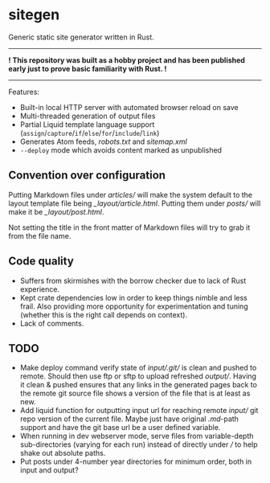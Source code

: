 # sitegen

Generic static site generator written in Rust.

---

**! This repository was built as a hobby project and has been published early just to prove basic familiarity with Rust. !**

---

Features:

- Built-in local HTTP server with automated browser reload on save
- Multi-threaded generation of output files 
- Partial Liquid template language support (`assign`/`capture`/`if`/`else`/`for`/`include`/`link`)
- Generates Atom feeds, _robots.txt_ and _sitemap.xml_
- `--deploy` mode which avoids content marked as unpublished

## Convention over configuration

Putting Markdown files under _articles/_ will make the system default to the layout template file being _\_layout/article.html_. Putting them under _posts/_ will make it be _\_layout/post.html_.

Not setting the title in the front matter of Markdown files will try to grab it from the file name.

## Code quality

- Suffers from skirmishes with the borrow checker due to lack of Rust experience.
- Kept crate dependencies low in order to keep things nimble and less frail. Also providing more opportunity for experimentation and tuning (whether this is the right call depends on context).
- Lack of comments.

## TODO

- Make deploy command verify state of _input/.git/_ is clean and pushed to remote. Should then use ftp or sftp to upload refreshed _output/_. Having it clean & pushed ensures that any links in the generated pages back to the remote git source file shows a version of the file that is at least as new.
- Add liquid function for outputting input url for reaching remote _input/_ git repo version of the current file. Maybe just have original _.md_-path support and have the git base url be a user defined variable.
- When running in dev webserver mode, serve files from variable-depth sub-directories (varying for each run) instead of directly under _/_ to help shake out absolute paths.
- Put posts under 4-number year directories for minimum order, both in input and output?

